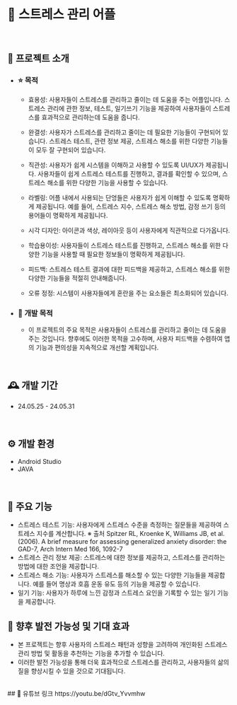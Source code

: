 ﻿# 🤗 스트레스 관리 어플
<br>

## 🌹 프로젝트 소개
- ### ⭐ 목적
   - 효용성: 사용자들이 스트레스를 관리하고 줄이는 데 도움을 주는 어플입니다. 스트레스 관리에 관한 정보, 테스트, 일기쓰기 기능을 제공하여 사용자들이 스트레스를 효과적으로 관리하는데 도움을 줍니다.
     
   - 완결성: 사용자가 스트레스를 관리하고 줄이는 데 필요한 기능들이 구현되어 있습니다. 스트레스 테스트, 관련 정보 제공, 스트레스 해소를 위한 다양한 기능들이 모두 잘 구현되어 있습니다.
     
   - 직관성: 사용자가 쉽게 시스템을 이해하고 사용할 수 있도록 UI/UX가 제공됩니다. 사용자들이 쉽게 스트레스 테스트를 진행하고, 결과를 확인할 수 있으며, 스트레스 해소를 위한 다양한 기능을 사용할 수 있습니다.
     
   - 라벨링: 어플 내에서 사용되는 단엉들은 사용자가 쉽게 이해할 수 있도록 명확하게 제공됩니다. 예를 들어, 스트레스 지수, 스트레스 해소 방법, 감정 쓰기 등의 용어들이 명확하게 제공됩니다.
     
   - 시각 디자인: 아이콘과 색상, 레이아웃 등이 사용자에게 직관적으로 다가옵니다.
     
   - 학습용이성: 사용자들이 스트레스 테스트를 진행하고, 스트레스 해소를 위한 다양한 기능을 사용할 때 필요한 정보들이 명확하게 제공됩니다.
     
   - 피드백: 스트레스 테스트 결과에 대한 피드백을 제공하고, 스트레스 해소를 위한 다양한 기능들을 적절히 안내해줍니다.
     
   - 오류 정정: 시스템이 사용자들에게 혼란을 주는 요소들은 최소화되어 있습니다.


- ### 🌈 개발 목적 
   - 이 프로젝트의 주요 목적은 사용자들이 스트레스를 관리하고 줄이는 데 도움을 주는 것입니다. 향후에도 이러한 목적을 고수하며, 사용자 피드백을 수렴하여 앱의 기능과 편의성을 지속적으로 개선할 계획입니다.

<br>

## 🕰️ 개발 기간
* 24.05.25 - 24.05.31
<br>

## ⚙️ 개발 환경
- Android Studio
- JAVA
  
<br>

## 🌸 주요 기능
- 스트레스 테스트 기능: 사용자에게 스트레스 수준을 측정하는 질문들을 제공하여 스트레스 지수를 계산합니다.
  ※ 출처
   Spitzer RL, Kroenke K, Williams JB, et al.(2006). A brief measure for assessing generalized anxiety disorder: the GAD-7, Arch Intern Med 166, 1092-7
- 스트레스 관리 정보 제공: 스트레스에 대한 정보를 제공하고, 스트레스를 관리하는 방법에 대한 조언을 제공합니다.
- 스트레스 해소 기능: 사용자가 스트레스를 해소할 수 있는 다양한 기능들을 제공합니다. 예를 들어 명상과 호흡 운동 유도 등의 기능을 제공할 수 있습니다.
- 일기 기능: 사용자가 하루에 느낀 감정과 스트레스 요인을 기록할 수 있는 일기 기능을 제공합니다.


## 🍎 향후 발전 가능성 및 기대 효과
- 본 프로젝트는 향후 사용자의 스트레스 패턴과 성향을 고려하여 개인화된 스트레스 관리 방법 및 활동을 추천하는 기능을 추가할 수 있습니다.
- 이러한 발전 가능성을 통해 더욱 효과적으로 스트레스를 관리하고, 사용자들의 삶의 질을 향상시킬 수 있을 것으로 기대됩니다.

<br>
## 🎥 유튜브 링크
https://youtu.be/dGtv_Yvvmhw
